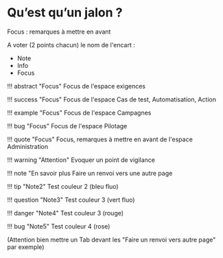 # Qu’est qu’un jalon ?

Focus : remarques à mettre en avant

A voter (2 points chacun) le nom de l'encart : 
 - Note  
 - Info
 - Focus

!!! abstract "Focus" 
	Focus de l'espace exigences
	
!!! success "Focus" 
	Focus de l'espace Cas de test, Automatisation, Action

!!! example "Focus" 
	Focus de l'espace Campagnes

!!! bug "Focus" 
	Focus de l'espace Pilotage
	
!!! quote "Focus" 
	Focus, remarques à mettre en avant de l'espace Administration

!!! warning "Attention" 
	Evoquer un point de vigilance

!!! note "En savoir plus
	Faire un renvoi vers une autre page

!!! tip "Note2"
	Test couleur 2 (bleu fluo)

!!! question "Note3"
	Test couleur 3 (vert fluo)
	
!!! danger "Note4"
	Test couleur 3 (rouge)

!!! bug "Note5"
	Test couleur 4 (rose)
	



(Attention bien mettre un Tab devant les "Faire un renvoi vers autre page" par exemple)



<!--stackedit_data:
eyJoaXN0b3J5IjpbMTA1NDQ3Mjg2MCwtNzQ0MTA1Nzg4LDM3Mz
k5MjIzOCwtMTIwMDQwOTExMiwtMTQzODQ3NjUzOSwxOTQ3MjI5
MzEzLC02Mzg5ODgxMzUsLTMyMzkxOTgzMSwyMDMwMTc2NTY5XX
0=
-->